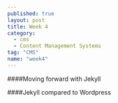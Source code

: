```yaml
---
published: true
layout: post
title: Week 4
category: 
  - cms
  - Content Management Systems
tag: "CMS"
name: "week4"
---
```


####Moving forward with Jekyll

####Jekyll compared to Wordpress